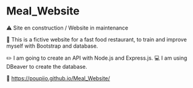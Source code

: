 # Meal_Website

⚠️ Site en construction / Website in maintenance

🍔 This is a fictive website for a fast food restaurant, to train and improve myself with Bootstrap and database.

✏️ I am going to create an API with Node.js and Express.js.
💻 I am using DBeaver to create the database.


🔎 https://poupiio.github.io/Meal_Website/
